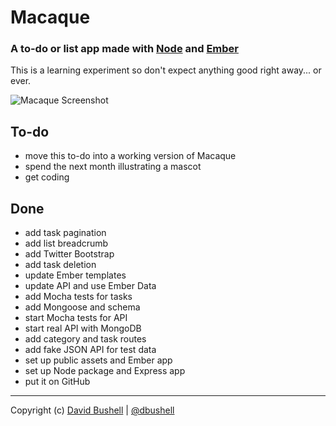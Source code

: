 Macaque
========

### A to-do or list app made with [Node](http://nodejs.org/) and [Ember](http://emberjs.com/)

This is a learning experiment so don't expect anything good right away... or ever.

![Macaque Screenshot](https://raw.github.com/dbushell/Macaque/master/public/img/screenshot.png)

## To-do

* move this to-do into a working version of Macaque
* spend the next month illustrating a mascot
* get coding

## Done

* add task pagination
* add list breadcrumb
* add Twitter Bootstrap
* add task deletion
* update Ember templates
* update API and use Ember Data
* add Mocha tests for tasks
* add Mongoose and schema
* start Mocha tests for API
* start real API with MongoDB
* add category and task routes
* add fake JSON API for test data
* set up public assets and Ember app
* set up Node package and Express app
* put it on GitHub

* * *

Copyright (c) [David Bushell](http://dbushell.com) | [@dbushell](http://twitter.com/dbushell)

